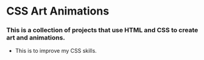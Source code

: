 # CSS Art Animations

### This is a collection of projects that use HTML and CSS to create art and animations.
- This is to improve my CSS skills.